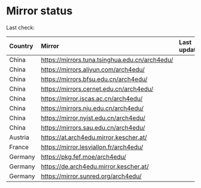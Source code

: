 <script src="./time.js"></script>
# Mirror status
Last check: <script type="text/javascript">localize(1709457422.787005);</script>

|Country|Mirror|Last update|
|:------|:-----|:----------|
|China|https://mirrors.tuna.tsinghua.edu.cn/arch4edu/|<script type="text/javascript">localize(1709447359);</script>|
|China|https://mirrors.aliyun.com/arch4edu/|<script type="text/javascript">localize(1709447359);</script>|
|China|https://mirrors.bfsu.edu.cn/arch4edu/|<script type="text/javascript">localize(1709404316);</script>|
|China|https://mirrors.cernet.edu.cn/arch4edu/|<script type="text/javascript">localize(1709404316);</script>|
|China|https://mirror.iscas.ac.cn/arch4edu/|<script type="text/javascript">localize(1709404316);</script>|
|China|https://mirrors.nju.edu.cn/arch4edu/|<script type="text/javascript">localize(1709404316);</script>|
|China|https://mirror.nyist.edu.cn/arch4edu/|<script type="text/javascript">localize(1709404316);</script>|
|China|https://mirrors.sau.edu.cn/arch4edu/|<script type="text/javascript">localize(1709447359);</script>|
|Austria|https://at.arch4edu.mirror.kescher.at/|<script type="text/javascript">localize(1709447359);</script>|
|France|https://mirror.lesviallon.fr/arch4edu/|<script type="text/javascript">localize(1709404316);</script>|
|Germany|https://pkg.fef.moe/arch4edu/|<script type="text/javascript">localize(1709447359);</script>|
|Germany|https://de.arch4edu.mirror.kescher.at/|<script type="text/javascript">localize(1709447359);</script>|
|Germany|https://mirror.sunred.org/arch4edu/|<script type="text/javascript">localize(1709447359);</script>|

<script src="./tablefilter/tablefilter.js"></script>
<script src="./table.js"></script>